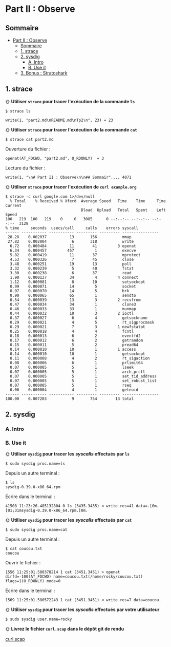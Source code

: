 
# Part II : Observe

## Sommaire

- [Part II : Observe](#part-ii--observe)
  - [Sommaire](#sommaire)
  - [1. strace](#1-strace)
  - [2. sysdig](#2-sysdig)
    - [A. Intro](#a-intro)
    - [B. Use it](#b-use-it)
  - [3. Bonus : Stratoshark](#3-bonus--stratoshark)

## 1. strace

🌞 **Utiliser `strace` pour tracer l'exécution de la commande `ls`**

```console
$ strace ls
```

```
write(1, "part2.md\nREADME.md\nTp2\n", 23) = 23
```

🌞 **Utiliser `strace` pour tracer l'exécution de la commande `cat`**

```
$ strace cat part2.md
```

Ouverture du fichier :

```console
openat(AT_FDCWD, "part2.md", O_RDONLY)  = 3
```

Lecture du fichier : 

```
write(1, "\n# Part II : Observe\n\n## Sommair"..., 4071
```


🌞 **Utiliser `strace` pour tracer l'exécution de `curl example.org`**

```
$ strace -c curl google.com 1>/dev/null
  % Total    % Received % Xferd  Average Speed   Time    Time     Time  Current
                                 Dload  Upload   Total   Spent    Left  Speed
100   219  100   219    0     0   3085      0 --:--:-- --:--:-- --:--:--  3128
% time     seconds  usecs/call     calls    errors syscall
------ ----------- ----------- --------- --------- ----------------
 28.28    0.002037          13       156           mmap
 27.82    0.002004           6       318           write
  6.72    0.000484          11        41         3 openat
  6.34    0.000457         457         1           execve
  5.82    0.000419          11        37           mprotect
  4.53    0.000326           7        45           close
  3.48    0.000251          19        13           poll
  3.32    0.000239           5        40           fstat
  3.30    0.000238           6        37           read
  1.90    0.000137          34         4         4 connect
  1.12    0.000081           8        10           setsockopt
  0.99    0.000071          14         5           socket
  0.97    0.000070          14         5           brk
  0.90    0.000065          65         1           sendto
  0.54    0.000039          13         3         2 recvfrom
  0.47    0.000034          34         1           clone3
  0.46    0.000033          33         1           munmap
  0.44    0.000032          10         3         2 ioctl
  0.37    0.000027           6         4           getsockname
  0.29    0.000021           4         5           rt_sigprocmask
  0.29    0.000021           7         3         1 newfstatat
  0.25    0.000018           4         4           fcntl
  0.18    0.000013           6         2           eventfd2
  0.17    0.000012           6         2           getrandom
  0.15    0.000011           5         2           pread64
  0.14    0.000010          10         1         1 access
  0.14    0.000010          10         1           getsockopt
  0.11    0.000008           4         2           rt_sigaction
  0.08    0.000006           6         1           prlimit64
  0.07    0.000005           5         1           lseek
  0.07    0.000005           5         1           arch_prctl
  0.07    0.000005           5         1           set_tid_address
  0.07    0.000005           5         1           set_robust_list
  0.07    0.000005           5         1           rseq
  0.06    0.000004           4         1           geteuid
------ ----------- ----------- --------- --------- ----------------
100.00    0.007203           9       754        13 total
```

## 2. sysdig

### A. Intro

### B. Use it

🌞 **Utiliser `sysdig` pour tracer les *syscalls*  effectués par `ls`**

```console
$ sudo sysdig proc.name=ls
```

Depuis un autre terminal :

```console
$ ls
sysdig-0.39.0-x86_64.rpm
```

Écrire dans le terminal :

```console
41508 11:23:26.485132804 0 ls (3435.3435) < write res=41 data=.[0m.[01;31msysdig-0.39.0-x86_64.rpm.[0m.
```

🌞 **Utiliser `sysdig` pour tracer les *syscalls*  effectués par `cat`**

```console
$ sudo sysdig proc.name=cat
```

Depuis un autre terminal :

```console
$ cat coucou.txt 
coucou
```

Ouvrir le fichier :

```console
1556 11:25:01.580378214 1 cat (3451.3451) > openat dirfd=-100(AT_FDCWD) name=coucou.txt(/home/rocky/coucou.txt) flags=1(O_RDONLY) mode=0
```

Écrire dans le terminal :

```console
1569 11:25:01.580572243 1 cat (3451.3451) < write res=7 data=coucou.
```

🌞 **Utiliser `sysdig` pour tracer les *syscalls*  effectués par votre utilisateur**

```console
$ sudo sysdig user.name=rocky
```

🌞 **Livrez le fichier `curl.scap` dans le dépôt git de rendu**

[curl.scap](./curl.scap)
